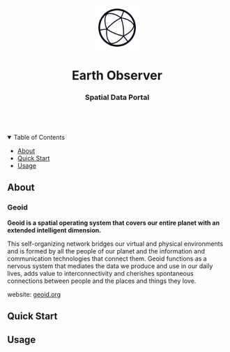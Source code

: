 <header>
<p align="center">
    <img src=".github/images/geoid-logo_light.png" width="20%" height="20%" alt="Kyū Logo">
</p>
<h1 align='center' style='border-bottom: none;'>Earth Observer</h1>
<h3 align='center'>Spatial Data Portal</h3>
</header>


<br/>
<details open="open">
<summary>Table of Contents</summary>

- [About](#about)
- [Quick Start](#quick-start)
- [Usage](#usage)

</details>



## About

### Geoid

**Geoid is a spatial operating system that covers our entire planet with an extended intelligent dimension.**

This self-organizing network bridges our virtual and physical environments and is formed by all the people of our planet and the information and communication technologies that connect them. Geoid functions as a nervous system that mediates the data we produce and use in our daily lives, adds value to interconnectivity and cherishes spontaneous connections between people and the places and things they love.

website: [geoid.org](https://www.geoid.org)


## Quick Start

## Usage


